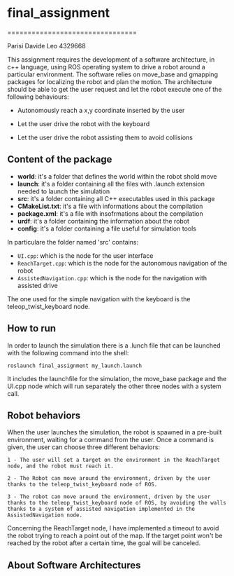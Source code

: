 # final_assignment
================================

Parisi Davide Leo 4329668 

This assignment requires the development of a software architecture, in c++ language, using ROS operating system to drive a robot around a particular environment. The software relies on move_base and gmapping packages for localizing the robot and plan the motion.
The architecture should be able to get the user request and let the robot execute one of the following behaviours:

* Autonomously reach a x,y coordinate inserted by the user

* Let the user drive the robot with the keyboard

* Let the user drive the robot assisting them to avoid collisions

## Content of the package ##

* **world**: it's a folder that defines the world  within the robot shold move
* **launch**: it's a folder containing all the files with .launch extension needed to launch the simulation
* **src**: it's a folder containing all C++ executables used in this package
* **CMakeList.txt**: it's a file with informations about the compilation
* **package.xml**: it's a file with insofrmations about the compilation
* **urdf**: it's a folder containing the information about the robot
* **config**: it's a folder containing a file useful for simulation tools

In particulare the folder named 'src' contains:
- `UI.cpp`:  which is the node for the user interface 
- `ReachTarget.cpp`: which is the node for the autonomous navigation of the robot
- `AssistedNavigation.cpp`: which is the node for the navigation with assisted drive

The one used for the simple navigation with the keyboard is the teleop_twist_keyboard node.

## How to run ##

In order to launch the simulation there is a .lunch file that can be launched with the following command into the shell:

```
roslaunch final_assignment my_launch.launch
```

It includes the launchfile for the simulation, the move_base package and the UI.cpp node which will run separately the other three nodes with a system call.

## Robot behaviors ##

When the user launches the simulation, the robot is spawned in a pre-built environment, waiting for a command from the user. Once a command is given, the user can choose three different behaviors:

```
1 - The user will set a target on the environment in the ReachTarget node, and the robot must reach it.  

2 - The Robot can move around the environment, driven by the user thanks to the teleop_twist_keyboard node of ROS.

3 - The robot can move around the environment, driven by the user thanks to the teleop_twist_keyboard node of ROS, by avoiding the walls thanks to a system of assisted navigation implemented in the AssistedNavigation node.
```

Concerning the ReachTarget node, I have implemented a timeout to avoid the robot trying to reach a point out of the map. If the target point won't be reached by the robot after a certain time, the goal will be canceled.

## About Software Architectures ##





